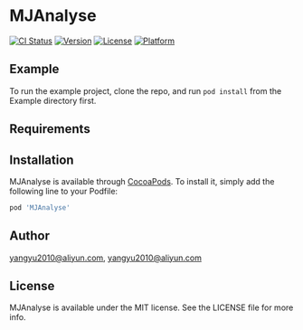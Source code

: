 # MJAnalyse

[![CI Status](https://img.shields.io/travis/yangyu2010@aliyun.com/MJAnalyse.svg?style=flat)](https://travis-ci.org/yangyu2010@aliyun.com/MJAnalyse)
[![Version](https://img.shields.io/cocoapods/v/MJAnalyse.svg?style=flat)](https://cocoapods.org/pods/MJAnalyse)
[![License](https://img.shields.io/cocoapods/l/MJAnalyse.svg?style=flat)](https://cocoapods.org/pods/MJAnalyse)
[![Platform](https://img.shields.io/cocoapods/p/MJAnalyse.svg?style=flat)](https://cocoapods.org/pods/MJAnalyse)

## Example

To run the example project, clone the repo, and run `pod install` from the Example directory first.

## Requirements

## Installation

MJAnalyse is available through [CocoaPods](https://cocoapods.org). To install
it, simply add the following line to your Podfile:

```ruby
pod 'MJAnalyse'
```

## Author

yangyu2010@aliyun.com, yangyu2010@aliyun.com

## License

MJAnalyse is available under the MIT license. See the LICENSE file for more info.
